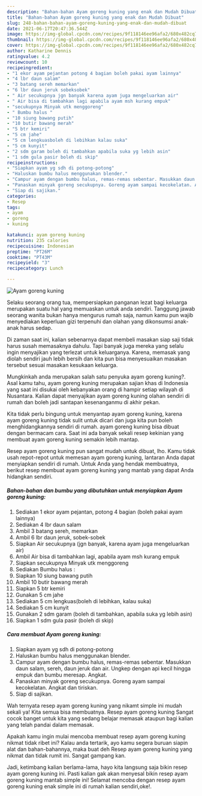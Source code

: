 ```yaml
---
description: "Bahan-bahan Ayam goreng kuning yang enak dan Mudah Dibuat"
title: "Bahan-bahan Ayam goreng kuning yang enak dan Mudah Dibuat"
slug: 248-bahan-bahan-ayam-goreng-kuning-yang-enak-dan-mudah-dibuat
date: 2021-06-17T20:47:36.544Z
image: https://img-global.cpcdn.com/recipes/9f118146ee96afa2/680x482cq70/ayam-goreng-kuning-foto-resep-utama.jpg
thumbnail: https://img-global.cpcdn.com/recipes/9f118146ee96afa2/680x482cq70/ayam-goreng-kuning-foto-resep-utama.jpg
cover: https://img-global.cpcdn.com/recipes/9f118146ee96afa2/680x482cq70/ayam-goreng-kuning-foto-resep-utama.jpg
author: Katharine Dennis
ratingvalue: 4.2
reviewcount: 10
recipeingredient:
- "1 ekor ayam pejantan potong 4 bagian boleh pakai ayam lainnya"
- "4 lbr daun salam"
- "3 batang sereh memarkan"
- "6 lbr daun jeruk sobeksobek"
- " Air secukupnya jgn banyak karena ayam juga mengeluarkan air"
- " Air bisa di tambahkan lagi apabila ayam msh kurang empuk"
- "secukupnya Minyak utk menggoreng"
- " Bumbu halus "
- "10 siung bawang putih"
- "10 butir bawang merah"
- "5 btr kemiri"
- "5 cm jahe"
- "5 cm lengkuasboleh di lebihkan kalau suka"
- "5 cm kunyit"
- "2 sdm garam boleh di tambahkan apabila suka yg lebih asin"
- "1 sdm gula pasir boleh di skip"
recipeinstructions:
- "Siapkan ayam yg sdh di potong-potong"
- "Haluskan bumbu halus menggunakan blender."
- "Campur ayam dengan bumbu halus, remas-remas sebentar. Masukkan daun salam, sereh, daun jeruk dan air. Ungkep dengan api kecil hingga empuk dan bumbu meresap. Angkat."
- "Panaskan minyak goreng secukupnya. Goreng ayam sampai kecokelatan. Angkat dan tiriskan."
- "Siap di sajikan."
categories:
- Resep
tags:
- ayam
- goreng
- kuning

katakunci: ayam goreng kuning 
nutrition: 235 calories
recipecuisine: Indonesian
preptime: "PT26M"
cooktime: "PT43M"
recipeyield: "3"
recipecategory: Lunch

---
```



![Ayam goreng kuning](https://img-global.cpcdn.com/recipes/9f118146ee96afa2/680x482cq70/ayam-goreng-kuning-foto-resep-utama.jpg)

Selaku seorang orang tua, mempersiapkan panganan lezat bagi keluarga merupakan suatu hal yang memuaskan untuk anda sendiri. Tanggung jawab seorang  wanita bukan hanya mengurus rumah saja, namun kamu pun wajib menyediakan keperluan gizi terpenuhi dan olahan yang dikonsumsi anak-anak harus sedap.

Di zaman  saat ini, kalian sebenarnya dapat membeli masakan siap saji tidak harus susah memasaknya dahulu. Tapi banyak juga mereka yang selalu ingin menyajikan yang terlezat untuk keluarganya. Karena, memasak yang diolah sendiri jauh lebih bersih dan kita pun bisa menyesuaikan masakan tersebut sesuai masakan kesukaan keluarga. 



Mungkinkah anda merupakan salah satu penyuka ayam goreng kuning?. Asal kamu tahu, ayam goreng kuning merupakan sajian khas di Indonesia yang saat ini disukai oleh kebanyakan orang di hampir setiap wilayah di Nusantara. Kalian dapat menyajikan ayam goreng kuning olahan sendiri di rumah dan boleh jadi santapan kesenanganmu di akhir pekan.

Kita tidak perlu bingung untuk menyantap ayam goreng kuning, karena ayam goreng kuning tidak sulit untuk dicari dan juga kita pun boleh menghidangkannya sendiri di rumah. ayam goreng kuning bisa dibuat dengan bermacam cara. Saat ini ada banyak sekali resep kekinian yang membuat ayam goreng kuning semakin lebih mantap.

Resep ayam goreng kuning pun sangat mudah untuk dibuat, lho. Kamu tidak usah repot-repot untuk memesan ayam goreng kuning, lantaran Anda dapat menyiapkan sendiri di rumah. Untuk Anda yang hendak membuatnya, berikut resep membuat ayam goreng kuning yang mantab yang dapat Anda hidangkan sendiri.

<!--inarticleads1-->

##### Bahan-bahan dan bumbu yang dibutuhkan untuk menyiapkan Ayam goreng kuning:

1. Sediakan 1 ekor ayam pejantan, potong 4 bagian (boleh pakai ayam lainnya)
1. Sediakan 4 lbr daun salam
1. Ambil 3 batang sereh, memarkan
1. Ambil 6 lbr daun jeruk, sobek-sobek
1. Siapkan  Air secukupnya (jgn banyak, karena ayam juga mengeluarkan air)
1. Ambil  Air bisa di tambahkan lagi, apabila ayam msh kurang empuk
1. Siapkan secukupnya Minyak utk menggoreng
1. Sediakan  Bumbu halus :
1. Siapkan 10 siung bawang putih
1. Ambil 10 butir bawang merah
1. Siapkan 5 btr kemiri
1. Gunakan 5 cm jahe
1. Sediakan 5 cm lengkuas(boleh di lebihkan, kalau suka)
1. Sediakan 5 cm kunyit
1. Gunakan 2 sdm garam (boleh di tambahkan, apabila suka yg lebih asin)
1. Siapkan 1 sdm gula pasir (boleh di skip)




<!--inarticleads2-->

##### Cara membuat Ayam goreng kuning:

1. Siapkan ayam yg sdh di potong-potong
1. Haluskan bumbu halus menggunakan blender.
1. Campur ayam dengan bumbu halus, remas-remas sebentar. Masukkan daun salam, sereh, daun jeruk dan air. Ungkep dengan api kecil hingga empuk dan bumbu meresap. Angkat.
1. Panaskan minyak goreng secukupnya. Goreng ayam sampai kecokelatan. Angkat dan tiriskan.
1. Siap di sajikan.




Wah ternyata resep ayam goreng kuning yang nikamt simple ini mudah sekali ya! Kita semua bisa membuatnya. Resep ayam goreng kuning Sangat cocok banget untuk kita yang sedang belajar memasak ataupun bagi kalian yang telah pandai dalam memasak.

Apakah kamu ingin mulai mencoba membuat resep ayam goreng kuning nikmat tidak ribet ini? Kalau anda tertarik, ayo kamu segera buruan siapin alat dan bahan-bahannya, maka buat deh Resep ayam goreng kuning yang nikmat dan tidak rumit ini. Sangat gampang kan. 

Jadi, ketimbang kalian berlama-lama, hayo kita langsung saja bikin resep ayam goreng kuning ini. Pasti kalian gak akan menyesal bikin resep ayam goreng kuning mantab simple ini! Selamat mencoba dengan resep ayam goreng kuning enak simple ini di rumah kalian sendiri,oke!.

